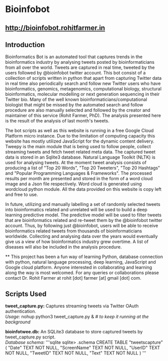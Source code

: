 # Bioinfobot
## http://bioinfobot.rohitfarmer.in

## Introduction

Bioinformatics Bot is an automated tool that captures trends in the bioinformatics industry by analysing tweets posted by bioinformaticians from all over the world. Tweets are captured in real time, tweeted by the users followed by @bioinfobot twitter account. This bot consist of a collection of scripts written in python that apart from capturing Twitter data in real time also periodically search and follow new Twitter users who have bioinformatics, genomics, metagenomics, computational biology, structural bioinformatics, molecular modelling or next generation sequencing in their Twitter bio. Many of the well known bioinformaticians/computational biologist that might be missed by the automated search and follow procedure are also manually selected and followed by the creator and maintainer of this service (Rohit Farmer, PhD). The analysis presented here is the result of the analysis of last month's tweets.

The bot scripts as well as this website is running in a free Google Cloud Platform micro instance. Due to the limitation of computing capacity this website has mostly utilized JavaScript for the dynamic content delivery. Tweepy is the main module that is being used to follow people, collect streaming tweets and fetch tweet related meta data. The captured tweet data is stored in an Sqlite3 database. Natural Language Toolkit (NLTK) is used for analysing tweets. At the moment tweet analysis consists of producing a list of "Top 20 Words", "Top 20 Tweeters", "Top 20 Hashtags" and "Popular Programming Languages & Frameworks". The processed results per month are presented and stored in the form of a word cloud image and a Json file respectively. Word cloud is generated using wordcloud python module. All the data provided on this website is copy left and free to use.

In future, utilizing and manually labelling a set of randomly selected tweets into bioinformatics related and unrelated will be used to build a deep learning predictive model. The predictive model will be used to filter tweets that are bioinformatics related and re-tweet them by the @bioinfobot twitter account. Thus, by following just @bioinfobot, users will be able to receive bioinformatics related tweets from thousands of bioinformaticians worldwide. Collecting and analysing data over the years would eventually give us a view of how bioinformatics industry grew overtime. A list of diseases will also be included in the analysis procedure.

** This project has been a fun way of learning Python, database connection with python, natural language processing, deep learning, JavaScript and Google cloud platform. Anyone interested in collaborating and learning along the way is most welcomed. For any queries or collaborations please contact Dr. Rohit Farmer at rohit [dot] farmer [at] gmail [dot] com.

## Scripts Used

**tweet_capture.py:** Captures streaming tweets via Twitter OAuth authentication.  
*Usage:* nohup python3 tweet_capture.py &  *# to keep it running at the background*

**bioinfotwee.db:** An SQLite3 database to store captured tweets by tweet_capture.py script.  
*Database schema:*
'''sqlite
sqlite> .schema
CREATE TABLE "tweetscapture" (
    "Date" TEXT NOT NULL,
    "ScreenName" TEXT NOT NULL,
    "UserID" TEXT NOT NULL,
    "TweetID" TEXT NOT NULL,
    "Text" TEXT NOT NULL
)
'''
